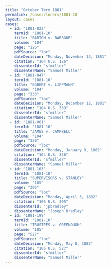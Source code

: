 ```yaml
---
title: "October Term 1881"
permalink: /cases/loners/1881-10
layout: cases
cases:
  - id: "1881-022"
    termId: "1881-10"
    title: "BARTON v. BARBOUR"
    volume: "104"
    page: "126"
    pdfSource: "loc"
    dateDecision: "Monday, November 14, 1881"
    citation: "104 U.S. 126"
    dissenterId: "sfmiller"
    dissenterName: "Samuel Miller"
  - id: "1881-047"
    termId: "1881-10"
    title: "EGBERT v. LIPPMANN"
    volume: "104"
    page: "333"
    pdfSource: "loc"
    dateDecision: "Monday, December 12, 1881"
    citation: "104 U.S. 333"
    dissenterId: "sfmiller"
    dissenterName: "Samuel Miller"
  - id: "1881-061"
    termId: "1881-10"
    title: "JAMES v. CAMPBELL"
    volume: "104"
    page: "356"
    pdfSource: "loc"
    dateDecision: "Monday, January 9, 1882"
    citation: "104 U.S. 356"
    dissenterId: "sfmiller"
    dissenterName: "Samuel Miller"
  - id: "1881-163"
    termId: "1881-10"
    title: "SUPERVISORS v. STANLEY"
    volume: "105"
    page: "305"
    pdfSource: "loc"
    dateDecision: "Monday, April 3, 1882"
    citation: "105 U.S. 305"
    dissenterId: "jpbradley"
    dissenterName: "Joseph Bradley"
  - id: "1881-199"
    termId: "1881-10"
    title: "TRUSTEES v. GREENOUGH"
    volume: "105"
    page: "527"
    pdfSource: "loc"
    dateDecision: "Monday, May 8, 1882"
    citation: "105 U.S. 527"
    dissenterId: "sfmiller"
    dissenterName: "Samuel Miller"
---
```

